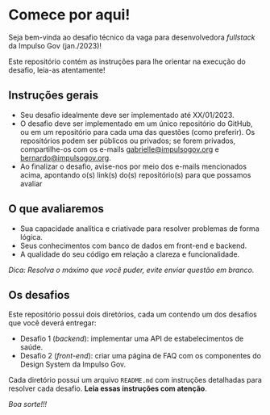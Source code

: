 # Comece por aqui!

Seja bem-vinda ao desafio técnico da vaga para desenvolvedora *fullstack* da Impulso Gov (jan./2023)!

Este repositório contém as instruções para lhe orientar na execução do desafio, leia-as atentamente!

## Instruções gerais

- Seu desafio idealmente deve ser implementado até XX/01/2023.
- O desafio deve ser implementado em um único repositório do GitHub, ou em um
repositório para cada uma das questões (como preferir). Os repositórios podem
ser públicos ou privados; se forem privados, compartilhe-os com os e-mails
<gabrielle@impulsogov.org> e <bernardo@impulsogov.org>.
- Ao finalizar o desafio, avise-nos por meio dos e-mails mencionados acima,
apontando o(s) link(s) do(s) repositório(s) para que possamos avaliar

## O que avaliaremos

- Sua capacidade analítica e criativade para resolver problemas de forma
lógica.
- Seus conhecimentos com banco de dados em front-end e backend.
- A qualidade do seu código em relação a clareza e funcionalidade.

*Dica: Resolva o máximo que você puder, evite enviar questão em branco.*

## Os desafios

Este repositório possui dois diretórios, cada um contendo um dos desafios que
você deverá entregar:

- Desafio 1 (*backend*): implementar uma API de estabelecimentos de saúde.
- Desafio 2 (*front-end*): criar uma página de FAQ com os componentes do Design
System da Impulso Gov.

Cada diretório possui um arquivo `README.md` com instruções detalhadas para
resolver cada desafio. **Leia essas instruções com atenção**.

*Boa sorte!!!*
